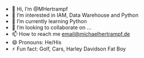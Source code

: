 - 👋 Hi, I’m @MHertrampf
- 👀 I’m interested in IAM, Data Warehouse and Python
- 🌱 I’m currently learning Python
- 💞️ I’m looking to collaborate on ...
- 📫 How to reach me email@michaelhertrampf.de
- 😄 Pronouns: He/His
- ⚡ Fun fact: Golf, Cars, Harley Davidson Fat Boy

<!---
MHertrampf/MHertrampf is a ✨ special ✨ repository because its `README.md` (this file) appears on your GitHub profile.
You can click the Preview link to take a look at your changes.
--->

